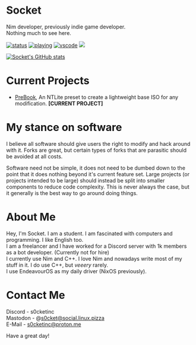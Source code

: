 # Socket
Nim developer, previously indie game developer. \
Nothing much to see here. 

 <a href="https://statusbadges.me"><img src="https://api.statusbadges.me/badge/status/1072354088953593888" alt="status"></a>
  <a href="https://statusbadges.me"><img src="https://api.statusbadges.me/badge/playing/1072354088953593888" alt="playing"></a>
  <a href="https://statusbadges.me"><img src="https://api.statusbadges.me/badge/vscode/1072354088953593888" alt="vscode"></a>
  <a href="https://github.com/antonkomarev/github-profile-views-counter"><img src="https://komarev.com/ghpvc/?username=SocketOfficial&color=blueviolet"></a>

[![Socket's GitHub stats](https://github-readme-stats.vercel.app/api?username=SocketOfficial&show_icons=true&theme=radical&bg_color=00000000)](https://github-readme-stats.vercel.app)

# Current Projects
- [PreBook](https://github.com/Pre-Book), An NTLite preset to create a lightweight base ISO for any modification. **[CURRENT PROJECT]**

# My stance on software
I believe all software should give users the right to modify and hack around with it. Forks are great, but certain types of forks that are parasitic should be avoided at all costs.

Software need not be simple, it does not need to be dumbed down to the point that it does nothing beyond it's current feature set.
Large projects (or projects intended to be large) should instead be split into smaller components to reduce code complexity.
This is never always the case, but it generally is the best way to go around doing things.

# About Me
Hey, I'm Socket. I am a student. I am fascinated with computers and programming. I like English too. \
I am a freelancer and I have worked for a Discord server with 1k members as a bot developer. (Currently not for hire) \
I currently use Nim and C++. I love Nim and nowadays write most of my stuff in it. I do use C++, but *veeery* rarely. \
I use EndeavourOS as my daily driver (NixOS previously).

# Contact Me
Discord - s0cketinc \
Mastodon - @s0cket@social.linux.pizza \
E-Mail - s0cketinc@proton.me

Have a great day!
